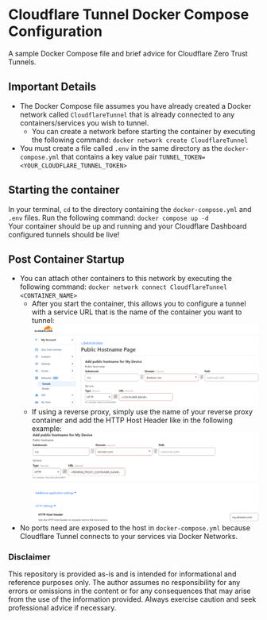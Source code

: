 # Cloudflare Tunnel Docker Compose Configuration  

A sample Docker Compose file and brief advice for Cloudflare Zero Trust Tunnels.  

## Important Details  
 
* The Docker Compose file assumes you have already created a Docker network called ```CloudflareTunnel``` that is already connected to any containers/services you wish to tunnel.  
  * You can create a network before starting the container by executing the following command: ```docker network create CloudflareTunnel```  
* You must create a file called ```.env``` in the same directory as the ```docker-compose.yml``` that contains a key value pair ```TUNNEL_TOKEN=<YOUR_CLOUDFLARE_TUNNEL_TOKEN>  ```  

## Starting the container  

In your terminal, ```cd``` to the directory containing the ```docker-compose.yml``` and ```.env``` files. Run the following command: ```docker compose up -d```  
Your container should be up and running and your Cloudflare Dashboard configured tunnels should be live!  

## Post Container Startup  

* You can attach other containers to this network by executing the following command: ```docker network connect CloudflareTunnel <CONTAINER_NAME>```  
  * After you start the container, this allows you to configure a tunnel with a service URL that is the name of the container you want to tunnel:  
      ![Cloudflare Dashboard Tunnel configuration](images/TunnelConfiguration.png)
  * If using a reverse proxy, simply use the name of your reverse proxy container and add the HTTP Host Header like in the following example:  
      ![Cloudflare Dashboard Tunnel configuration for reverse proxy](images/TunnelConfigurationReverseProxy.png)
* No ports need are exposed to the host in ```docker-compose.yml``` because Cloudflare Tunnel connects to your services via Docker Networks.  

### Disclaimer  

This repository is provided as-is and is intended for informational and reference purposes only. The author assumes no responsibility for any errors or omissions in the content or for any consequences that may arise from the use of the information provided. Always exercise caution and seek professional advice if necessary.  
